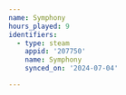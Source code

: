 ```yaml
---
name: Symphony
hours_played: 9
identifiers:
  - type: steam
    appid: '207750'
    name: Symphony
    synced_on: '2024-07-04'

---
```


